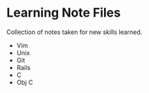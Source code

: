 Learning Note Files
===================

Collection of notes taken for new skills learned.

- Vim
- Unix
- Git
- Rails
- C
- Obj C

